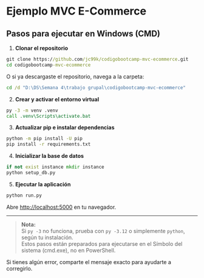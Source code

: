 # Ejemplo MVC E-Commerce

## Pasos para ejecutar en Windows (CMD)

1. **Clonar el repositorio**

```cmd
git clone https://github.com/jc99k/codigobootcamp-mvc-ecommerce.git
cd codigobootcamp-mvc-ecommerce
```

O si ya descargaste el repositorio, navega a la carpeta:

```cmd
cd /d "D:\DS\Semana 4\trabajo grupal\codigobootcamp-mvc-ecommerce"
```

2. **Crear y activar el entorno virtual**

```cmd
py -3 -m venv .venv
call .venv\Scripts\activate.bat
```

3. **Actualizar pip e instalar dependencias**

```cmd
python -m pip install -U pip
pip install -r requirements.txt
```

4. **Inicializar la base de datos**

```cmd
if not exist instance mkdir instance
python setup_db.py
```

5. **Ejecutar la aplicación**

```cmd
python run.py
```

Abre [http://localhost:5000](http://localhost:5000) en tu navegador.

---

> **Nota:**  
> Si `py -3` no funciona, prueba con `py -3.12` o simplemente `python`, según tu instalación.  
> Estos pasos están preparados para ejecutarse en el Símbolo del sistema (cmd.exe), no en PowerShell.

Si tienes algún error, comparte el mensaje exacto para ayudarte a corregirlo.